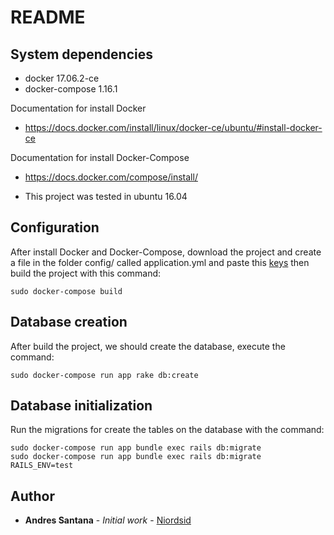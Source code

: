 # README

## System dependencies

 - docker 17.06.2-ce
 - docker-compose 1.16.1

Documentation for install Docker
- https://docs.docker.com/install/linux/docker-ce/ubuntu/#install-docker-ce

Documentation for install Docker-Compose
- https://docs.docker.com/compose/install/

- This project was tested in ubuntu 16.04

## Configuration

  After install Docker and Docker-Compose, download the project and create a file in the folder config/ called application.yml and paste this [keys](https://docs.google.com/document/d/1C8REtATrGAbhJ8G4rPSnElJC0A4B-GrRaYDZ4V5gdvs/edit?usp=sharing) then build the project with this command:
  ```
  sudo docker-compose build
  ```
## Database creation
  After build the project, we should create the database, execute the command:
  
  ```
  sudo docker-compose run app rake db:create
  ```
## Database initialization
  Run the migrations for create the tables on the database with the command:
  
  ```
  sudo docker-compose run app bundle exec rails db:migrate
  sudo docker-compose run app bundle exec rails db:migrate RAILS_ENV=test
  ```
 ## Author
 * **Andres Santana** - *Initial work* - [Niordsid](https://github.com/Niordsid)

